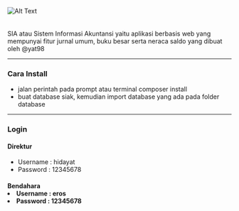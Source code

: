 ![Alt Text](https://raw.githubusercontent.com/yat98/sia/master/assets/img/brand/blue.png)
<br><br><br>
SIA atau Sistem Informasi Akuntansi yaitu aplikasi berbasis web yang mempunyai fitur jurnal umum, buku besar serta neraca saldo yang dibuat oleh @yat98
<hr>
<h3>Cara Install</h3>
<ul>
<li>jalan perintah pada prompt atau terminal composer install</li>
<li>buat database siak, kemudian import database yang ada pada folder database</li>
</ul>
<hr>
<h3>Login</h3>

<h4>Direktur</h4>
<ul>
	<li>Username : hidayat</li>
	<li>Password : 12345678</li>
</ul>

<h4>Bendahara</h4?
<ul>
	<li>Username : eros</li>
	<li>Password : 12345678</li>
</ul>
